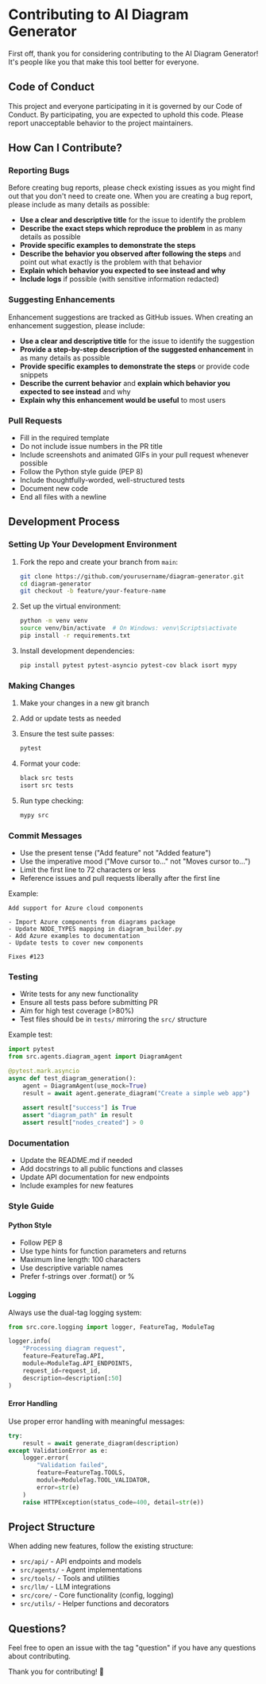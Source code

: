 # Contributing to AI Diagram Generator

First off, thank you for considering contributing to the AI Diagram Generator! It's people like you that make this tool better for everyone.

## Code of Conduct

This project and everyone participating in it is governed by our Code of Conduct. By participating, you are expected to uphold this code. Please report unacceptable behavior to the project maintainers.

## How Can I Contribute?

### Reporting Bugs

Before creating bug reports, please check existing issues as you might find out that you don't need to create one. When you are creating a bug report, please include as many details as possible:

* **Use a clear and descriptive title** for the issue to identify the problem
* **Describe the exact steps which reproduce the problem** in as many details as possible
* **Provide specific examples to demonstrate the steps**
* **Describe the behavior you observed after following the steps** and point out what exactly is the problem with that behavior
* **Explain which behavior you expected to see instead and why**
* **Include logs** if possible (with sensitive information redacted)

### Suggesting Enhancements

Enhancement suggestions are tracked as GitHub issues. When creating an enhancement suggestion, please include:

* **Use a clear and descriptive title** for the issue to identify the suggestion
* **Provide a step-by-step description of the suggested enhancement** in as many details as possible
* **Provide specific examples to demonstrate the steps** or provide code snippets
* **Describe the current behavior** and **explain which behavior you expected to see instead** and why
* **Explain why this enhancement would be useful** to most users

### Pull Requests

* Fill in the required template
* Do not include issue numbers in the PR title
* Include screenshots and animated GIFs in your pull request whenever possible
* Follow the Python style guide (PEP 8)
* Include thoughtfully-worded, well-structured tests
* Document new code
* End all files with a newline

## Development Process

### Setting Up Your Development Environment

1. Fork the repo and create your branch from `main`:
   ```bash
   git clone https://github.com/yourusername/diagram-generator.git
   cd diagram-generator
   git checkout -b feature/your-feature-name
   ```

2. Set up the virtual environment:
   ```bash
   python -m venv venv
   source venv/bin/activate  # On Windows: venv\Scripts\activate
   pip install -r requirements.txt
   ```

3. Install development dependencies:
   ```bash
   pip install pytest pytest-asyncio pytest-cov black isort mypy
   ```

### Making Changes

1. Make your changes in a new git branch
2. Add or update tests as needed
3. Ensure the test suite passes:
   ```bash
   pytest
   ```

4. Format your code:
   ```bash
   black src tests
   isort src tests
   ```

5. Run type checking:
   ```bash
   mypy src
   ```

### Commit Messages

* Use the present tense ("Add feature" not "Added feature")
* Use the imperative mood ("Move cursor to..." not "Moves cursor to...")
* Limit the first line to 72 characters or less
* Reference issues and pull requests liberally after the first line

Example:
```
Add support for Azure cloud components

- Import Azure components from diagrams package
- Update NODE_TYPES mapping in diagram_builder.py
- Add Azure examples to documentation
- Update tests to cover new components

Fixes #123
```

### Testing

* Write tests for any new functionality
* Ensure all tests pass before submitting PR
* Aim for high test coverage (>80%)
* Test files should be in `tests/` mirroring the `src/` structure

Example test:
```python
import pytest
from src.agents.diagram_agent import DiagramAgent

@pytest.mark.asyncio
async def test_diagram_generation():
    agent = DiagramAgent(use_mock=True)
    result = await agent.generate_diagram("Create a simple web app")
    
    assert result["success"] is True
    assert "diagram_path" in result
    assert result["nodes_created"] > 0
```

### Documentation

* Update the README.md if needed
* Add docstrings to all public functions and classes
* Update API documentation for new endpoints
* Include examples for new features

### Style Guide

#### Python Style

* Follow PEP 8
* Use type hints for function parameters and returns
* Maximum line length: 100 characters
* Use descriptive variable names
* Prefer f-strings over .format() or %

#### Logging

Always use the dual-tag logging system:

```python
from src.core.logging import logger, FeatureTag, ModuleTag

logger.info(
    "Processing diagram request",
    feature=FeatureTag.API,
    module=ModuleTag.API_ENDPOINTS,
    request_id=request_id,
    description=description[:50]
)
```

#### Error Handling

Use proper error handling with meaningful messages:

```python
try:
    result = await generate_diagram(description)
except ValidationError as e:
    logger.error(
        "Validation failed",
        feature=FeatureTag.TOOLS,
        module=ModuleTag.TOOL_VALIDATOR,
        error=str(e)
    )
    raise HTTPException(status_code=400, detail=str(e))
```

## Project Structure

When adding new features, follow the existing structure:

* `src/api/` - API endpoints and models
* `src/agents/` - Agent implementations
* `src/tools/` - Tools and utilities
* `src/llm/` - LLM integrations
* `src/core/` - Core functionality (config, logging)
* `src/utils/` - Helper functions and decorators

## Questions?

Feel free to open an issue with the tag "question" if you have any questions about contributing.

Thank you for contributing! 🎉